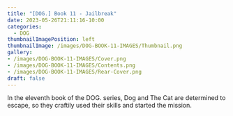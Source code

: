 ```yaml
---
title: "[DOG.] Book 11 - Jailbreak"
date: 2023-05-26T21:11:16-10:00
categories:
  - DOG
thumbnailImagePosition: left
thumbnailImage: /images/DOG-BOOK-11-IMAGES/Thumbnail.png
gallery: 
- /images/DOG-BOOK-11-IMAGES/Cover.png
- /images/DOG-BOOK-11-IMAGES/Contents.png
- /images/DOG-BOOK-11-IMAGES/Rear-Cover.png
draft: false
---
```

In the eleventh book of the DOG. series, Dog and The Cat are determined to escape, so they craftily used their skills and started the mission.